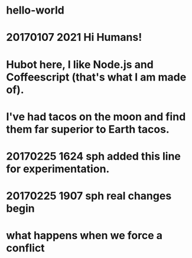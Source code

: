 # hello-world
# 20170107 2021 Hi Humans!
# Hubot here, I like Node.js and Coffeescript (that's what I am made of).
# I've had tacos on the moon and find them far superior to Earth tacos.
# 20170225 1624 sph added this line for experimentation.

# 20170225 1907 sph real changes begin
#                   what happens when we force a conflict


